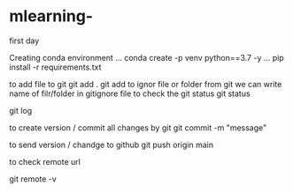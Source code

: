 # mlearning-
first day


Creating conda environment
...
conda create -p venv python==3.7 -y
...
pip install -r requirements.txt

to add file to git
git add .
git add <file _nmae>
to ignor file or folder from git we can write name of filr/folder in gitignore file
to check the git status
git status



git log 
 

 to create version / commit all changes by git
git commit -m "message"

to send version / chandge to github
git push origin main

to check remote url

git remote -v